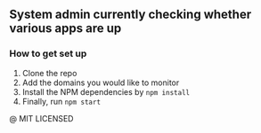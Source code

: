 ## System admin currently checking whether various apps are up

### How to get set up
1. Clone the repo <br>
2. Add the domains you would like to monitor <br>
2. Install the NPM dependencies by `npm install`<br>
5. Finally, run `npm start`

@ MIT LICENSED

